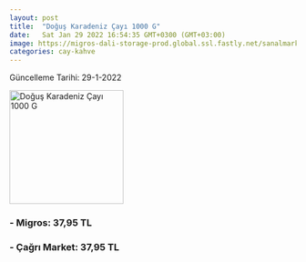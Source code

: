 ```yaml
---
layout: post
title:  "Doğuş Karadeniz Çayı 1000 G"
date:   Sat Jan 29 2022 16:54:35 GMT+0300 (GMT+03:00)
image: https://migros-dali-storage-prod.global.ssl.fastly.net/sanalmarket/product/03118206/03118206-d16a73-1650x1650.jpg
categories: cay-kahve
---
```


Güncelleme Tarihi: 29-1-2022

<img src="https://migros-dali-storage-prod.global.ssl.fastly.net/sanalmarket/product/03118206/03118206-d16a73-1650x1650.jpg" width="200" alt="Doğuş Karadeniz Çayı 1000 G" />


### - Migros: 37,95 TL

### - Çağrı Market: 37,95 TL

